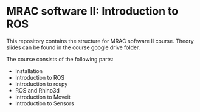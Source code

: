# MRAC software II: Introduction to ROS

This repository contains the structure for MRAC software II course. Theory slides can be found in the course google drive folder.

The course consists of the following parts:

- Installation
- Introduction to ROS
- Introduction to rospy
- ROS and Rhino3d
- Introduction to Moveit
- Introduction to Sensors
